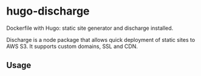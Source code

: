 # hugo-discharge

Dockerfile with Hugo: static site generator and discharge installed.

Discharge is a node package that allows quick deployment of static sites to AWS S3. It supports custom domains, SSL and CDN.

## Usage


